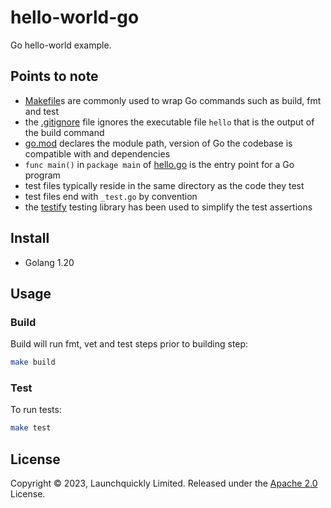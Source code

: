 # hello-world-go
Go hello-world example.

## Points to note
- [Makefile](/go/Makefile)s are commonly used to wrap Go commands such as build, fmt and test
- the [.gitignore](/go/.gitignore) file ignores the executable file `hello` that is the output of the build command
- [go.mod](/go/go.mod) declares the module path, version of Go the codebase is compatible with and dependencies
- `func main()` in `package main` of [hello.go](/go/hello.go) is the entry point for a Go program
- test files typically reside in the same directory as the code they test
- test files end with `_test.go` by convention
- the [testify](https://github.com/stretchr/testify) testing library has been used to simplify the test assertions

## Install
- Golang 1.20

## Usage
### Build
Build will run fmt, vet and test steps prior to building step:
```zsh
make build
```

### Test
To run tests:
```zsh
make test
```

## License
Copyright © 2023, Launchquickly Limited. Released under the [Apache 2.0](/LICENSE) License.
